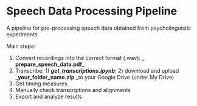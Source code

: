 # Speech Data Processing Pipeline
A pipeline for pre-processing speech data obtained from psycholinguistic experiments

Main steps:

1. Convert recordings into the correct format (.wav): _ **prepare_speech_data.pdf**_
2. Transcribe: 1) _**get_transcriptions.ipynb**_; 2) download and upload _**your_folder_name.zip** _to your Google Drive (under My Drive)
3. Get timing measures
4. Manually check transcriptions and alignments
5. Export and analyze results
